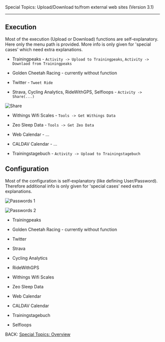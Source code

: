 Special Topics: Upload/Download to/from external web sites (Version 3.1)
****

## Execution

Most of the execution (Upload or Download) functions are self-explanatory. Here only the menu path is provided. More info is only given for 'special cases' which need extra explanations.

* Trainingpeaks - `Activity -> Upload to Trainingpeaks`, `Activity -> Downlaod from Trainingpeaks`

* Golden Cheetah Racing - currently without function

* Twitter - `Tweet Ride`

* Strava, Cycling Analytics, RideWithGPS, Selfloops - `Activity -> Share(...)`

![Share](https://raw.githubusercontent.com/GoldenCheetah/GoldenCheetah/master/doc/wiki/Share_Ride.jpg)

* Withings Wifi Scales - `Tools -> Get Withings Data`

* Zeo Sleep Data - `Tools -> Get Zeo Data`

* Web Calendar - ...

* CALDAV Calendar - ...

* Trainingstagebuch - `Activity -> Upload to Trainingstagebuch`

## Configuration

Most of the configuration is self-explanatory (like defining User/Password). Therefore additional info is only given for 'special cases' need extra explanations.

![Passwords 1](https://raw.githubusercontent.com/GoldenCheetah/GoldenCheetah/master/doc/wiki/PreferencesPasswords_1.jpg)

![Passwords 2](https://raw.githubusercontent.com/GoldenCheetah/GoldenCheetah/master/doc/wiki/PreferencesPasswords_2.jpg)

* Trainingpeaks

* Golden Cheetah Racing - currently without function

* Twitter

* Strava

* Cycling Analytics

* RideWithGPS

* Withings Wifi Scales

* Zeo Sleep Data

* Web Calendar

* CALDAV Calendar

* Trainingstagebuch

* Selfloops


BACK: [Special Topics: Overview](https://github.com/GoldenCheetah/GoldenCheetah/wiki/UG_Special%20Topics_Overview)
